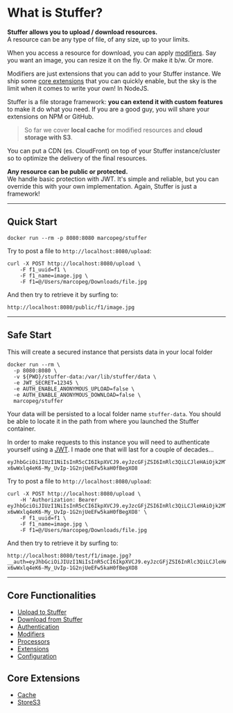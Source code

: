 # What is Stuffer?

**Stuffer allows you to upload / download resources.**   
A resource can be any type of file, of any size, up to your limits.

When you access a resource for download, you can apply [modifiers](./book/modifiers.md).
Say you want an image, you can resize it on the fly. Or make it b/w. Or more.

Modifiers are just extensions that you can add to your Stuffer instance. We ship some
[core extensions](./book/core-extensions) that you can quickly enable, but the sky
is the limit when it comes to write your own! In NodeJS.

Stuffer is a file storage framework: **you can extend it with custom features** to make
it do what you need. If you are a good guy, you will share your extensions on NPM or GitHub.

> So far we cover **local cache** for modified resources and **cloud storage with S3**.

You can put a CDN (es. CloudFront) on top of your Stuffer instance/cluster so to optimize
the delivery of the final resources.

**Any resource can be public or protected.**  
We handle basic protection with JWT. It's simple and reliable, but you can override this
with your own implementation. Again, Stuffer is just a framework!

---

## Quick Start

    docker run --rm -p 8080:8080 marcopeg/stuffer

Try to post a file to `http://localhost:8080/upload`:

    curl -X POST http://localhost:8080/upload \
        -F f1_uuid=f1 \
        -F f1_name=image.jpg \
        -F f1=@/Users/marcopeg/Downloads/file.jpg

And then try to retrieve it by surfing to:

    http://localhost:8080/public/f1/image.jpg

---

## Safe Start

This will create a secured instance that persists data in your local folder

    docker run --rm \
      -p 8080:8080 \
      -v ${PWD}/stuffer-data:/var/lib/stuffer/data \
      -e JWT_SECRET=12345 \
      -e AUTH_ENABLE_ANONYMOUS_UPLOAD=false \
      -e AUTH_ENABLE_ANONYMOUS_DOWNLOAD=false \
      marcopeg/stuffer

Your data will be persisted to a local folder name `stuffer-data`. You should be
able to locate it in the path from where you launched the Stuffer container.

In order to make requests to this instance you will need to authenticate yourself
using a [JWT](./book/authentication.md). I made one that will last for a couple of
decades...

    eyJhbGciOiJIUzI1NiIsInR5cCI6IkpXVCJ9.eyJzcGFjZSI6InRlc3QiLCJleHAiOjk2MTYyMzkwMjIsImlhdCI6MTUxNjIzOTAyMn0.-x6wWxlq4eK6-My_UvIp-1G2njUeEFw5kaH0fBegXO8

Try to post a file to `http://localhost:8080/upload`:

    curl -X POST http://localhost:8080/upload \
        -H 'Authorization: Bearer eyJhbGciOiJIUzI1NiIsInR5cCI6IkpXVCJ9.eyJzcGFjZSI6InRlc3QiLCJleHAiOjk2MTYyMzkwMjIsImlhdCI6MTUxNjIzOTAyMn0.-x6wWxlq4eK6-My_UvIp-1G2njUeEFw5kaH0fBegXO8' \
        -F f1_uuid=f1 \
        -F f1_name=image.jpg \
        -F f1=@/Users/marcopeg/Downloads/file.jpg

And then try to retrieve it by surfing to:

    http://localhost:8080/test/f1/image.jpg?__auth=eyJhbGciOiJIUzI1NiIsInR5cCI6IkpXVCJ9.eyJzcGFjZSI6InRlc3QiLCJleHAiOjk2MTYyMzkwMjIsImlhdCI6MTUxNjIzOTAyMn0.-x6wWxlq4eK6-My_UvIp-1G2njUeEFw5kaH0fBegXO8
    
---

## Core Functionalities

* [Upload to Stuffer](./book/upload.md)
* [Download from Stuffer](./book/download.md)
* [Authentication](./book/authentication.md)
* [Modifiers](./book/modifiers.md)
* [Processors](./book/processors.md)
* [Extensions](./book/extensions.md)
* [Configuration](./book/configuration.md)

## Core Extensions

* [Cache](./book/core-extensions/cache.md)
* [StoreS3](./book/core-extensions/store-s3.md)
